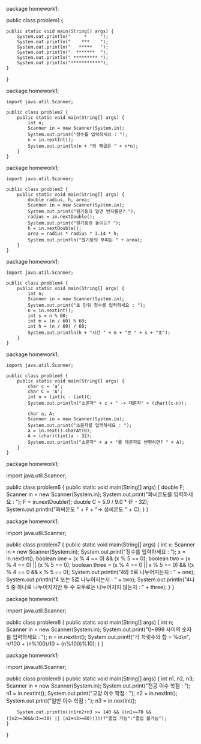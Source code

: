 package homework1;

public class problem1 {

	public static void main(String[] args) {
        System.out.println("     *     ");
        System.out.println("    ***    ");
        System.out.println("   *****   ");
        System.out.println("  *******  ");
        System.out.println(" ********* ");
        System.out.println("***********");
    }
}

package homework1;

	import java.util.Scanner;

	public class problem2 {
	    public static void main(String[] args) {
	        int n;
	        Scanner in = new Scanner(System.in);
	        System.out.print("정수를 입력하세요 : ");
	        n = in.nextInt();
	        System.out.println(n + "의 제곱은 " + n*n);
	    }
	}

 package homework1;

	import java.util.Scanner;

	public class problem3 {
	    public static void main(String[] args) {
	        double radius, h, area;
	        Scanner in = new Scanner(System.in);
	        System.out.print("원기둥의 밑면 반지름은? ");
	        radius = in.nextDouble();
	        System.out.print("원기둥의 높이는? ");
	        h = in.nextDouble();
	        area = radius * radius * 3.14 * h;
	        System.out.println("원기둥의 부피는 " + area);
	    }
	}

 package homework1;

	import java.util.Scanner;

	public class problem4 {
	    public static void main(String[] args) {
	        int n;
	        Scanner in = new Scanner(System.in);
	        System.out.print("초 단위 정수를 입력하세요 : ");
	        n = in.nextInt();
	        int s = n % 60;
	        int m = (n / 60) % 60;
	        int h = (n / 60) / 60;
	        System.out.println(h + "시간 " + m + "분 " + s + "초");
	    }
	}

package homework1;

	import java.util.Scanner;

	public class problem5 {
	    public static void main(String[] args) {
	        char c = 'a'; 
	        char C = 'A'; 
	        int n = (int)c - (int)C; 
	        System.out.println("소문자" + c + " -> 대문자" + (char)(c-n));

	        char a, A;
	        Scanner in = new Scanner(System.in);
	        System.out.print("소문자를 입력하세요 : ");
	        a = in.next().charAt(0); 
	        A = (char)((int)a - 32);
	        System.out.println("소문자" + a + "를 대문자로 변환하면? " + A);
	    }
	}

 package homework1;

import java.util.Scanner;

public class problem6 {
    public static void main(String[] args) 
    {
	double F;
        Scanner in = new Scanner(System.in);
        System.out.print("화씨온도를 입력하세요 : ");
        F = in.nextDouble();
        double C = 5.0 / 9.0 * (F - 32);
        System.out.println("화씨온도 " + F + "-> 섭씨온도 " + C);
    }
}

package homework1;

import java.util.Scanner;

public class problem7 {
    public static void main(String[] args) {
        int x;
        Scanner in = new Scanner(System.in);
        System.out.print("정수를 입력하세요 : ");
        x = in.nextInt();
        boolean one = (x % 4 == 0) && (x % 5 == 0);
        boolean two = (x % 4 == 0) || (x % 5 == 0);
        boolean three = (x % 4 == 0 || x % 5 == 0) && !(x % 4 == 0 && x % 5 == 0);
        System.out.println("4와 5로 나누어지는지 : " + one);
        System.out.println("4 또는 5로 나누어지는지 : " + two);
        System.out.println("4나 5 중 하나로 나누어지지만 두 수 모두로는 나누어지지 않는지 : " + three);
    }
}

package homework1;

import java.util.Scanner;

public class problem8 {
    public static void main(String[] args) {
        int n;
        Scanner in = new Scanner(System.in);
        System.out.print("0~999 사이의 숫자를 입력하세요 : ");
        n = in.nextInt();
        System.out.printf("각 자릿수의 합 = %d\n", n/100 + (n%100)/10 + (n%100)%10);
    }
}

package homework1;

import java.util.Scanner;

public class problem9 {
    public static void main(String[] args) {
        int n1, n2, n3;
        Scanner in = new Scanner(System.in);
        System.out.print("전공 이수 학점 : ");
        n1 = in.nextInt();
        System.out.print("교양 이수 학점 : ");
        n2 = in.nextInt();
        System.out.print("일반 이수 학점 : ");
        n3 = in.nextInt();

        System.out.println((n1+n2+n3 >= 140 && ((n1>=70 && ((n2>=30&&n3>=30) || (n2+n3>=80)))))?"졸업 가능":"졸업 불가능");
    }
}
